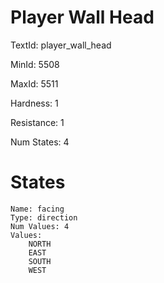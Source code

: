 # Player Wall Head

TextId: player_wall_head

MinId: 5508

MaxId: 5511

Hardness: 1

Resistance: 1


Num States: 4

# States
```
Name: facing
Type: direction
Num Values: 4
Values:
    NORTH
    EAST
    SOUTH
    WEST
```